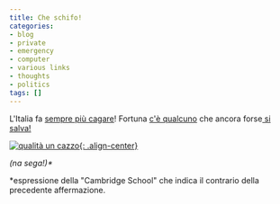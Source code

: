 ```yaml
---
title: Che schifo!
categories:
- blog
- private
- emergency
- computer
- various links
- thoughts
- politics
tags: []
---
```

L'Italia fa [sempre più cagare](http://punto-informatico.it/p.aspx?i=2092327
"http://punto-informatico.it/p.aspx?i=2092327" )! Fortuna [c'è qualcuno](http://www.antoniodipietro.com/2007/10/no_al_bavaglio_per_la_rete_1.html
"http://www.antoniodipietro.com/2007/10/no_al_bavaglio_per_la_rete_1.html" )
che ancora forse[ si salva!](http://www.beppegrillo.it/2007/10/la_legge_levipr.html
"http://www.beppegrillo.it/2007/10/la_legge_levipr.html" )

[![qualità un cazzo]({{site.url}}/images/italia.gif){: .align-center}]({{site.url}}/images/italia.gif
"qualità un cazzo" )

_(na sega!)*_

*espressione della "Cambridge School"  che indica il contrario della precedente affermazione.

